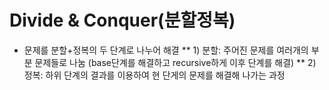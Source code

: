 # Divide & Conquer(분할정복)
* 문제를 분할+정복의 두 단계로 나누어 해결
** 1) 분할: 주어진 문제를 여러개의 부분 문제들로 나눔 (base단계를 해결하고 recursive하게 이후 단계를 해결)
** 2) 정복: 하위 단계의 결과를 이용하여 현 단게의 문제를 해결해 나가는 과정
